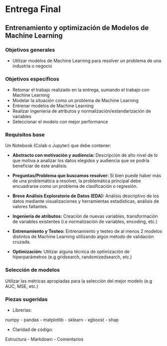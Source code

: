 # **Entrega Final**  
## **Entrenamiento y optimización de Modelos de Machine Learning**

### Objetivos generales

* Utilizar modelos de Machine Learning para resolver un problema de una industria o negocio

### Objetivos específicos

* Retomar el trabajo realizado en la entrega, sumando el trabajo con Machine Learning
* Modelar la situación como un problema de Machine Learning
* Entrenar modelos de Machine Learning
* Realizar ingeniería de atributos y normalización/estandarización de variables
* Seleccionar el modelo con mejor performance

### Requisitos base

Un Notebook (Colab o Jupyter) que debe contener:

* **Abstracto con motivación y audiencia:** Descripción de alto nivel de lo que motiva a analizar los datos elegidos y audiencia que se podría beneficiar de este análisis.

* **Preguntas/Problema que buscamos resolver:** Si bien puede haber más de una problemática a resolver, la problemática principal debe encuadrarse como un problema de clasificación o regresión.

* **Breve Análisis Exploratorio de Datos (EDA):** Análisis descriptivo de los datos mediante visualizaciones y herramientas estadísticas, análisis de valores faltantes.

* **Ingeniería de atributos:** Creación de nuevas variables, transformación de variables existentes (i.e normalización de variables, encoding, etc.)

* **Entrenamiento y Testeo:** Entrenamiento y testeo de al menos 2 modelos distintos de Machine Learning utilizando algún método de validación cruzada.

* **Optimización:** Utilizar alguna técnica de optimización de hiperparámetros (e.g gridsearch, randomizedsearch, etc.)

### Selección de modelos

Utilizar las métricas apropiadas para la selección del mejor modelo (e.g AUC, MSE, etc.)

### Piezas sugeridas

* Librerías:

numpy - pandas - matplotlib - sklearn - xgboost - shap

* Claridad de código:

Estructura - Markdown - Comentarios
